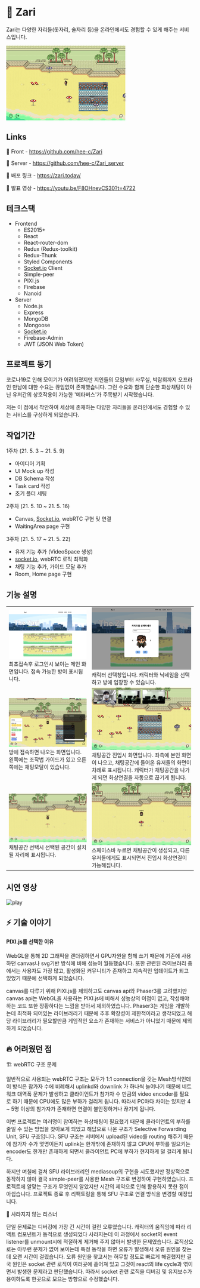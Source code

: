 # 🚀 Zari

Zari는 다양한 자리들(돗자리, 술자리 등)을 온라인에서도 경험할 수 있게 해주는 서비스입니다.

![preview](./README_assets/preview.gif)



## Links

🔗 Front - https://github.com/hee-c/Zari

🔗 Server - https://github.com/hee-c/Zari_server

🔗 배포 링크 - https://zari.today/

🔗 발표 영상 - https://youtu.be/F8OHnevCS30?t=4722



## 테크스택

- Frontend
  - ES2015+
  - React
  - React-router-dom
  - Redux (Redux-toolkit)
  - Redux-Thunk
  - Styled Components
  - [Socket.io](http://Socket.io) Client
  - Simple-peer
  - PIXI.js
  - Firebase
  - Nanoid
- Server
  - Node.js
  - Express
  - MongoDB
  - Mongoose
  - [Socket.io](http://Socket.io)
  - Firebase-Admin
  - JWT (JSON Web Token)



## 프로젝트 동기

코로나19로 인해 모이기가 어려워졌지만 지인들의 모임부터 사무실, 박람회까지 오프라인 만남에 대한 수요는 끊임없이 존재했습니다. 그런 수요와 함께 단순한 화상채팅이 아닌 유저간의 상호작용이 가능한 '메타버스'가 주목받기 시작했습니다.

저는 이 점에서 착안하여 세상에 존재하는 다양한 자리들을 온라인에서도 경험할 수 있는 서비스를 구상하게 되었습니다.



## 작업기간

1주차 (21. 5. 3 ~ 21. 5. 9)

- 아이디어 기획
- UI Mock up 작성
- DB Schema 작성
- Task card 작성
- 초기 폴더 세팅

2주차 (21. 5. 10 ~ 21. 5. 16)

- Canvas, [Socket.io](http://Socket.io), webRTC 구현 및 연결
- WaitingArea page 구현

3주차 (21. 5. 17 ~ 21. 5. 22)

- 유저 기능 추가 (VideoSpace 생성)
- [socket.io](http://socket.io), webRTC 로직 최적화
- 채팅 기능 추가, 가이드 모달 추가
- Room, Home page 구현



## 기능 설명

|                                                              |                                                              |
| ------------------------------------------------------------ | ------------------------------------------------------------ |
| ![feature_1](./README_assets/feature_1.png)최초접속후 로그인시 보이는 메인 화면입니다. 접속 가능한 방이 표시됩니다. | ![feature_2](./README_assets/feature_2.png)캐릭터 선택창입니다. 캐릭터와 닉네임을 선택하고 방에 입장할 수 있습니다. |
| ![feature_3](./README_assets/feature_3.png)방에 접속하면 나오는 화면입니다. 왼쪽에는 조작법 가이드가 있고 오른쪽에는 채팅모달이 있습니다. | ![feature_4](./README_assets/feature_4.png)채팅공간 진입시 화면입니다. 좌측에 본인 화면이 나오고, 채팅공간에 들어온 유저들의 화면이 차례로 표시됩니다. 캐릭터가 채팅공간을 나가게 되면 화상연결을 자동으로 끊기게 됩니다. |
| ![feature_5](./README_assets/feature_5.png)채팅공간 선택시 선택된 공간이 설치될 자리에 표시됩니다. | ![feature_6](./README_assets/feature_6.png)스페이스바 누르면 채팅공간이 생성되고, 다른 유저들에게도 표시되면서 진입시 화상연결이 가능해집니다. |



## 시연 영상

![play](./README_assets/play.gif)



## ⚡️ 기술 이야기

#### PIXI.js를 선택한 이유

WebGL을 통해 2D 그래픽을 렌더링하면서 GPU자원을 함께 쓰기 때문에  기존에 사용하던 canvas나 svg기반 방식에 비해 성능이 월등했습니다. 또한 관련된 라이브러리 중에서는 사용자도 가장 많고, 활성화된 커뮤니티가 존재하고 지속적인 업데이트가 되고 있었기 때문에 선택하게 되었습니다.

canvas를 다루기 위해 PIXI.js를 제외하고도 canvas api와 Phaser3를 고려했지만 canvas api는 WebGL을 사용하는 PIXI.js에 비해서 성능상의 이점이 없고, 작성해야 하는 코드 또한 장황하다는 느낌을 받아서 제외하였습니다.  Phaser3는 게임을 개발하는데 최적화 되어있는 라이브러리기 때문에 추후 확장성이 제한적이라고 생각되었고 해당 라이브러리가 필요할만큼 게임적인 요소가 존재하는 서비스가 아니었기 때문에 제외하게 되었습니다.



## 🔥 어려웠던 점

🏗 webRTC 구조 문제

일반적으로 사용되는 webRTC 구조는 모두가 1:1 connection을 갖는 Mesh방식인데 이 방식은 참가자 수에 비례해서 uplinkd와 downlink 가 하나씩 늘어나기 때문에 네트워크 대역폭 문제가 발생하고 클라이언트가 참가자 수 만큼의 video encoder를 필요로 하기 때문에 CPU에도 많은 부하가 걸리게 됩니다. 따라서 PC마다 차이는 있지만 4 ~ 5명 이상의 참가자가 존재하면 연결이 불안정하거나 끊기게 됩니다.

이번 프로젝트는 여러명이 참여하는 화상채팅이 필요했기 때문에 클라이언트의 부하를 줄일 수 있는 방법을 찾아보게 되었고 해답으로 나온 구조가 Selective Forwarding Unit, SFU 구조입니다. SFU 구조는 서버에서 upload된 video를 routing 해주기 때문에 참가자 수가 몇명이든지 uplink는 한개밖에 존재하지 않고 CPU에 부하를 일으키는 encoder도 한개만 존재하게 되면서 클라이언트 PC에 부하가 현저하게 덜 걸리게 됩니다.

하지만 며칠에 걸쳐 SFU 라이브러리인 mediasoup의 구현을 시도했지만 정상적으로 동작하지 않아 결국 simple-peer를 사용한 Mesh 구조로 변경하여 구현하였습니다. 프로젝트에 알맞는 구조가 무엇인지 알았지만 시간의 제약으로 인해 활용하지 못한 점이 아쉽습니다. 프로젝트 종료 후 리팩토링을 통해 SFU 구조로 연결 방식을 변경할 예정입니다.



👀 사라지지 않는 리스너

단일 문제로는 디버깅에 가장 긴 시간이 걸린 오류였습니다. 캐릭터의 움직임에 따라 리액트 컴포넌트가 동적으로 생성되었다 사라지는데 이 과정에서 socket의 event listener를 unmount시에 적절하게 제거해 주지 않아서 발생한 문제였습니다. 로직상으로는 아무런 문제가 없어 보이는데 특정 동작을 하면 오류가 발생해서 오류 원인을 찾는데 오랜 시간이 걸렸습니다. 오류 원인을 찾고서는 허무할 정도로 빠르게 해결했지만 결국 원인은 socket 관련 로직이 여러곳에 흩어져 있고 그것이 react의 life cycle과 엮이면서 발생한 문제라고 판단했습니다. 따라서 socket 관련 로직을 디버깅 및 유지보수가 용이하도록 한곳으로 모으는 방향으로 수정했습니다.
